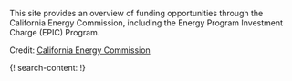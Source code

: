 
This site provides an overview of funding opportunities through the California Energy Commission, including the Energy Program Investment Charge (EPIC) Program.

Credit: [California Energy Commission](www.energy.ca.gov/)

{! search-content: !}
